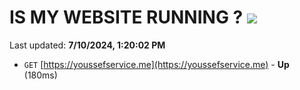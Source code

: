 # IS MY WEBSITE RUNNING ? [![](https://img.shields.io/static/v1?label=Sponsor&message=%E2%9D%A4&logo=GitHub&color=%23fe8e86)](https://github.com/sponsors/Youssef-Lehmam)

Last updated: **7/10/2024, 1:20:02 PM**

- `GET` [https://youssefservice.me](https://youssefservice.me) - **Up** (180ms)
